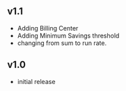 v1.1
----
- Adding Billing Center
- Adding Minimum Savings threshold
- changing from sum to run rate. 

v1.0
-----
- initial release
